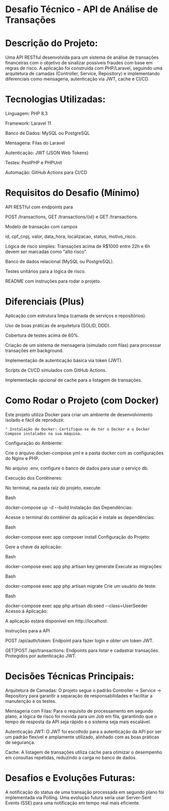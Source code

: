 # Desafio Técnico - API de Análise de Transações

# Descrição do Projeto:
Uma API RESTful desenvolvida para um sistema de análise de transações financeiras com o objetivo de sinalizar possíveis 
fraudes com base em regras de risco. A aplicação foi construída com PHP/Laravel, seguindo uma arquitetura de 
camadas (Controller, Service, Repository) e implementando diferenciais como mensageria, autenticação via JWT, cache e CI/CD.

# Tecnologias Utilizadas:

Linguagem: PHP 8.3

Framework: Laravel 11

Banco de Dados: MySQL ou PostgreSQL

Mensageria: Filas do Laravel

Autenticação: JWT (JSON Web Tokens)

Testes: PestPHP e PHPUnit

Automação: GitHub Actions para CI/CD

# Requisitos do Desafio (Mínimo)

API RESTful com endpoints para

POST /transactions, GET /transactions/{id} e GET /transactions.

Modelo de transação com campos

id, cpf_cnpj, valor, data_hora, localizacao, status, motivo_risco.

Lógica de risco simples: Transações acima de R$1000 entre 22h e 6h devem ser marcadas como "alto risco".

Banco de dados relacional (MySQL ou PostgreSQL).

Testes unitários para a lógica de risco.


README com instruções para rodar o projeto.

# Diferenciais (Plus)

Aplicação com estrutura limpa (camada de serviços e repositórios).

Uso de boas práticas de arquitetura (SOLID, DDD).

Cobertura de testes acima de 60%.

Criação de um sistema de mensageria (simulado com filas) para processar transações em background.

Implementação de autenticação básica via token (JWT).

Scripts de CI/CD simulados com GitHub Actions.

Implementação opcional de cache para a listagem de transações.

# Como Rodar o Projeto (com Docker)
Este projeto utiliza Docker para criar um ambiente de desenvolvimento isolado e fácil de reproduzir.

    ° Instalação do Docker: Certifique-se de ter o Docker e o Docker Compose instalados na sua máquina.

Configuração do Ambiente:

Crie o arquivo docker-compose.yml e a pasta docker com as configurações do Nginx e PHP.

No arquivo .env, configure o banco de dados para usar o serviço db.

Execução dos Contêineres:

No terminal, na pasta raiz do projeto, execute:

Bash

docker-compose up -d --build
Instalação das Dependências:

Acesse o terminal do contêiner da aplicação e instale as dependências:

Bash

docker-compose exec app composer install
Configuração do Projeto:

Gere a chave da aplicação:

Bash

docker-compose exec app php artisan key:generate
Execute as migrações:

Bash

docker-compose exec app php artisan migrate
Crie um usuário de teste:

Bash

docker-compose exec app php artisan db:seed --class=UserSeeder
Acesso à Aplicação:

A aplicação estará disponível em http://localhost.

Instruções para a API

POST /api/auth/token: Endpoint para fazer login e obter um token JWT.

GET|POST /api/transactions: Endpoints para listar e cadastrar transações. Protegidos por autenticação JWT.

# Decisões Técnicas Principais:

Arquitetura de Camadas: O projeto segue o padrão Controller -> Service -> Repository para garantir a separação de responsabilidades e facilitar a manutenção e os testes.


Mensageria com Filas: Para o requisito de processamento em segundo plano, a lógica de risco foi movida para um Job em fila, garantindo 
que o tempo de resposta da API seja rápido e o sistema seja mais escalável.


Autenticação JWT: O JWT foi escolhido para a autenticação da API por ser um padrão flexível e amplamente utilizado, alinhado com as boas práticas de segurança.


Cache: A listagem de transações utiliza cache para otimizar o desempenho em consultas repetidas, reduzindo a carga no banco de dados.

# Desafios e Evoluções Futuras:

A notificação do status de uma transação processada em segundo plano foi implementada via Polling. 
Uma evolução futura seria usar Server-Sent Events (SSE) para uma notificação em tempo real mais eficiente.
